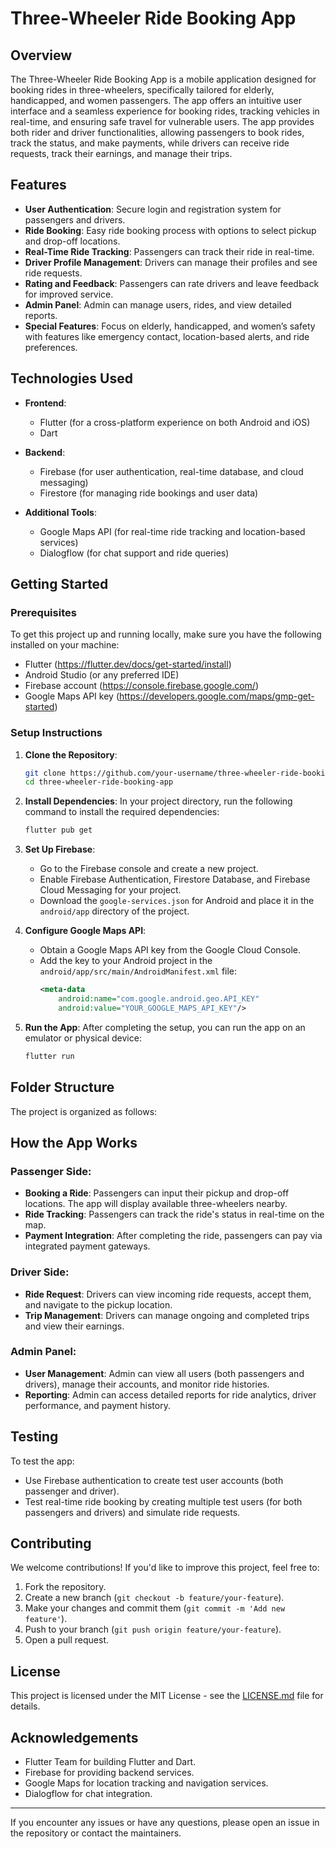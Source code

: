 # Three-Wheeler Ride Booking App

## Overview
The Three-Wheeler Ride Booking App is a mobile application designed for booking rides in three-wheelers, specifically tailored for elderly, handicapped, and women passengers. The app offers an intuitive user interface and a seamless experience for booking rides, tracking vehicles in real-time, and ensuring safe travel for vulnerable users. The app provides both rider and driver functionalities, allowing passengers to book rides, track the status, and make payments, while drivers can receive ride requests, track their earnings, and manage their trips.

## Features
- **User Authentication**: Secure login and registration system for passengers and drivers.
- **Ride Booking**: Easy ride booking process with options to select pickup and drop-off locations.
- **Real-Time Ride Tracking**: Passengers can track their ride in real-time.
- **Driver Profile Management**: Drivers can manage their profiles and see ride requests.
- **Rating and Feedback**: Passengers can rate drivers and leave feedback for improved service.
- **Admin Panel**: Admin can manage users, rides, and view detailed reports.
- **Special Features**: Focus on elderly, handicapped, and women’s safety with features like emergency contact, location-based alerts, and ride preferences.

## Technologies Used
- **Frontend**: 
  - Flutter (for a cross-platform experience on both Android and iOS)
  - Dart
  
- **Backend**: 
  - Firebase (for user authentication, real-time database, and cloud messaging)
  - Firestore (for managing ride bookings and user data)

- **Additional Tools**: 
  - Google Maps API (for real-time ride tracking and location-based services)
  - Dialogflow (for chat support and ride queries)

## Getting Started

### Prerequisites
To get this project up and running locally, make sure you have the following installed on your machine:
- Flutter (https://flutter.dev/docs/get-started/install)
- Android Studio (or any preferred IDE)
- Firebase account (https://console.firebase.google.com/)
- Google Maps API key (https://developers.google.com/maps/gmp-get-started)

### Setup Instructions

1. **Clone the Repository**:
    ```bash
    git clone https://github.com/your-username/three-wheeler-ride-booking-app.git
    cd three-wheeler-ride-booking-app
    ```

2. **Install Dependencies**:
    In your project directory, run the following command to install the required dependencies:
    ```bash
    flutter pub get
    ```

3. **Set Up Firebase**:
    - Go to the Firebase console and create a new project.
    - Enable Firebase Authentication, Firestore Database, and Firebase Cloud Messaging for your project.
    - Download the `google-services.json` for Android and place it in the `android/app` directory of the project.

4. **Configure Google Maps API**:
    - Obtain a Google Maps API key from the Google Cloud Console.
    - Add the key to your Android project in the `android/app/src/main/AndroidManifest.xml` file:
      ```xml
      <meta-data
          android:name="com.google.android.geo.API_KEY"
          android:value="YOUR_GOOGLE_MAPS_API_KEY"/>
      ```

5. **Run the App**:
    After completing the setup, you can run the app on an emulator or physical device:
    ```bash
    flutter run
    ```

## Folder Structure
The project is organized as follows:


## How the App Works
### Passenger Side:
- **Booking a Ride**: Passengers can input their pickup and drop-off locations. The app will display available three-wheelers nearby.
- **Ride Tracking**: Passengers can track the ride's status in real-time on the map.
- **Payment Integration**: After completing the ride, passengers can pay via integrated payment gateways.

### Driver Side:
- **Ride Request**: Drivers can view incoming ride requests, accept them, and navigate to the pickup location.
- **Trip Management**: Drivers can manage ongoing and completed trips and view their earnings.

### Admin Panel:
- **User Management**: Admin can view all users (both passengers and drivers), manage their accounts, and monitor ride histories.
- **Reporting**: Admin can access detailed reports for ride analytics, driver performance, and payment history.

## Testing
To test the app:
- Use Firebase authentication to create test user accounts (both passenger and driver).
- Test real-time ride booking by creating multiple test users (for both passengers and drivers) and simulate ride requests.

## Contributing
We welcome contributions! If you'd like to improve this project, feel free to:
1. Fork the repository.
2. Create a new branch (`git checkout -b feature/your-feature`).
3. Make your changes and commit them (`git commit -m 'Add new feature'`).
4. Push to your branch (`git push origin feature/your-feature`).
5. Open a pull request.

## License
This project is licensed under the MIT License - see the [LICENSE.md](LICENSE.md) file for details.

## Acknowledgements
- Flutter Team for building Flutter and Dart.
- Firebase for providing backend services.
- Google Maps for location tracking and navigation services.
- Dialogflow for chat integration.

---

If you encounter any issues or have any questions, please open an issue in the repository or contact the maintainers.


